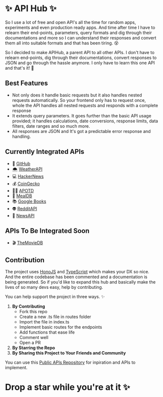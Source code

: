 # ✨ API Hub ✨

So I use a lot of free and open API's all the time for random apps, experiments and even production ready apps. And time after time I have to relearn their end-points, parameters, query formats and dig through their documentations and more so I can understand their responses and convert them all into suitable formats and that has been tiring. 😵

So I decided to make APIHub, a parent API to all other APIs. I don't have to relearn end-points, dig through their documentations, convert responses to JSON and go through the hassle anymore. I only have to learn this one API and that's it! 🥳

## Best Features
* Not only does it handle basic requests but it also handles nested requests automatically. So your frontend only has to request once, whole the API handles all nested requests and responds with a complete response 
* It extends query parameters. It goes further than the basic API usage provided; it handles calculations, date conversions, response limits, data filters, date ranges and so much more. 
* All responses are JSON and It's got a predictable error response and handling.

## Currently Integrated APIs

* 🐙 [GitHub](https://api.github.com/) 
* 🌨  [WeatherAPI](https://api.weatherapi.com/)
* 💻  [HackerNews](https://hacker-news.firebaseio.com/) 
* 💰 [CoinGecko](https://api.coingecko.com/)
* 👩‍🚀 [APOTD](https://api.nasa.gov/) 
* 🥙 [MealDB](https://themealdb.com)
* 📚 [Google Books](https://www.googleapis.com)
* 👽 [RedditAPI](https://www.reddit.com)
* 📰 [NewsAPI](https://newsapi.org)

## APIs To Be Integrated Soon 
* 🎬 [TheMovieDB](https://api.themoviedb.org)

## Contribution 
The project uses [HonoJS](https://hono.dev/) and [TypeScript](https://www.typescriptlang.org/) which makes your DX so nice. And the entire codebase has been commented and a documentation is being generated. So if you'd like to expand this hub and basically make the lives of so many devs easy, help by contributing. 

You can help support the project in three ways. ✨
1. **By Contributing** 
    * Fork this repo
    * Create a new .ts file in routes folder
    * Import the file in index.ts 
    * Implement basic routes for the endpoints 
    * Add functions that ease life
    * Comment well
    * Open a PR
1. **By Starring the Repo** 
1. **By Sharing this Project to Your Friends and Community**

You can use this [Public APIs Repository](https://github.com/public-apis/public-apis) for inpiration and APIs to implement.

# Drop a star while you're at it ✨